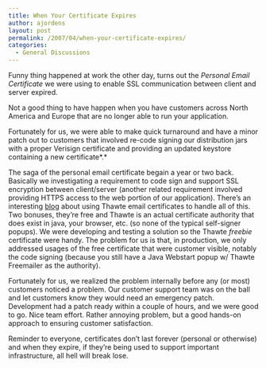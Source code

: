 ```yaml
---
title: When Your Certificate Expires
author: ajordens
layout: post
permalink: /2007/04/when-your-certificate-expires/
categories:
  - General Discussions
---
```

Funny thing happened at work the other day, turns out the *Personal Email Certificate* we were using to enable SSL communication between client and server expired.

Not a good thing to have happen when you have customers across North America and Europe that are no longer able to run your application.

Fortunately for us, we were able to make quick turnaround and have a minor patch out to customers that involved re-code signing our distribution jars with a proper Verisign certificate and providing an updated keystore containing a new certificate*.*

The saga of the personal email certificate begain a year or two back. Basically we investigating a requirement to code sign and support SSL encryption between client/server (another related requirement involved providing HTTPS access to the web portion of our application). There&#8217;s an interesting [blog][1] about using Thawte email certificates to handle all of this. Two bonuses, they&#8217;re free and Thawte is an actual certificate authority that does exist in java, your browser, etc. (so none of the typical self-signer popups). We were developing and testing a solution so the Thawte *freebie* certificate were handy. The problem for us is that, in production, we only addressed usages of the free certificate that were customer visible, notably the code signing (because you still have a Java Webstart popup w/ Thawte Freemailer as the authority). 

Fortunately for us, we realized the problem internally before any (or most) customers noticed a problem. Our customer support team was on the ball and let customers know they would need an emergency patch. Development had a patch ready within a couple of hours, and we were good to go. Nice team effort. Rather annoying problem, but a good hands-on approach to ensuring customer satisfaction.

Reminder to everyone, certificates don&#8217;t last forever (personal or otherwise) and when they expire, if they&#8217;re being used to support important infrastructure, all hell will break lose.

 [1]: http://developer.blog.com/